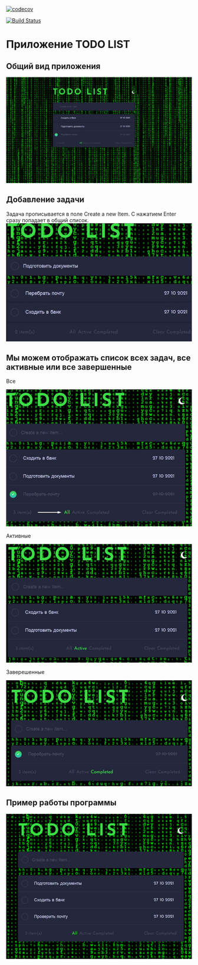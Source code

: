 

[![codecov](https://codecov.io/gh/lanasergeeva/job4j_todo/branch/master/graph/badge.svg?token=NVW23CLG6I)](https://codecov.io/gh/lanasergeeva/job4j_todo)

[![Build Status](https://app.travis-ci.com/lanasergeeva/job4j_todo.svg?branch=master)](https://app.travis-ci.com/lanasergeeva/job4j_todo)

# Приложение TODO LIST

## Общий вид приложения
![alt text](https://github.com/lanasergeeva/job4j_todo/blob/master/src/main/webapp/image/view.jpg)

## Добавление задачи

Задача прописывается в поле Create a new Item. С нажатием Enter сразу попадает в общий список.
![alt text](https://github.com/lanasergeeva/job4j_todo/blob/master/src/main/webapp/image/Enter%20todo.jpg)

## Мы можем отображать список всех задач, все активные или все завершенные  

Все

![alt_text](https://github.com/lanasergeeva/job4j_todo/blob/master/src/main/webapp/image/allitems.jpg)

Активные

![alt_text](https://github.com/lanasergeeva/job4j_todo/blob/master/src/main/webapp/image/active1.jpg)

Заверешенные

![alt_text](https://github.com/lanasergeeva/job4j_todo/blob/master/src/main/webapp/image/comp1.jpg)

## Пример работы программы

![alt_text](https://github.com/lanasergeeva/job4j_todo/blob/master/src/main/webapp/image/work.gif)
